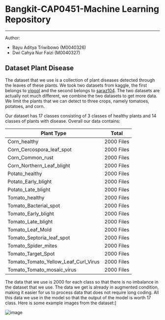 # Bangkit-CAP0451-Machine Learning Repository
---------------
Author:

- Bayu Aditya Triwibowo (M0040326)
- Dwi Cahya Nur Faizi (M0040327)

## Dataset Plant Disease
The dataset that we use is a collection of plant diseases detected through the leaves of these plants. We took two datasets from kaggle, the first belongs to [vipool](https://www.kaggle.com/vipoooool/new-plant-diseases-dataset) and the second belongs to [saraz104](https://www.kaggle.com/saroz014/plant-disease). The two datasets are actually not much different, we combine the two datasets to get more data. We limit the plants that we can detect to three crops, namely tomatoes, potatoes, and corn.

Our dataset has 17 classes consisting of 3 classes of healthy plants and 14 classes of plants with disease. Overall our data contains:

| Plant Type | Total |
| ------ | ------ |
| Corn_healthy | 2000 Files |
| Corn_Cercospora_leaf_spot | 2000 Files |
| Corn_Common_rust | 2000 Files |
| Corn_Northern_Leaf_blight | 2000 Files |
| Potato_healthy | 2000 Files |
| Potato_Early_blight | 2000 Files |
| Potato_Late_blight | 2000 Files |
| Tomato_healthy | 2000 Files |
| Tomato_Bacterial_spot | 2000 Files |
| Tomato_Early_blight | 2000 Files |
| Tomato_Late_blight | 2000 Files |
| Tomato_Leaf_Mold | 2000 Files |
| Tomato_Septoria_leaf_spot | 2000 Files |
| Tomato_Spider_mites | 2000 Files |
| Tomato_Target_Spot | 2000 Files |
| Tomato_Tomato_Yellow_Leaf_Curl_Virus | 2000 Files |
| Tomato_Tomato_mosaic_virus | 2000 Files |

The data that we use is 2000 for each class so that there is no imbalance in the dataset that we use. The data we get is already in augmented condition, making it easier for us to process data that does not require long coding. All this data we use in the model so that the output of the model is worth 17 class. Here is some example images from the dataset:]

![image](https://user-images.githubusercontent.com/68576415/121238236-16672080-c8c2-11eb-9e75-2538f163f2be.png)
